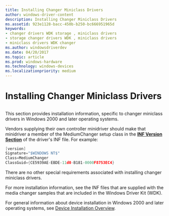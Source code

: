 ```yaml
---
title: Installing Changer Miniclass Drivers
author: windows-driver-content
description: Installing Changer Miniclass Drivers
ms.assetid: 923e1128-bacc-450b-b250-bc666951965d
keywords:
- changer drivers WDK storage , miniclass drivers
- storage changer drivers WDK , miniclass drivers
- miniclass drivers WDK changer
ms.author: windowsdriverdev
ms.date: 04/20/2017
ms.topic: article
ms.prod: windows-hardware
ms.technology: windows-devices
ms.localizationpriority: medium
---
```


# Installing Changer Miniclass Drivers


## <span id="ddk_installing_changer_miniclass_drivers_kg"></span><span id="DDK_INSTALLING_CHANGER_MINICLASS_DRIVERS_KG"></span>


This section provides installation information, specific to changer miniclass drivers in Windows 2000 and later operating systems.

Vendors supplying their own controller minidriver should make that minidriver a member of the MediumChanger setup class in the [**INF Version Section**](https://msdn.microsoft.com/library/windows/hardware/ff547502) of the driver's INF file. For example:

```cpp
[version]
Signature="$WINDOWS NT$"
Class=MediumChanger
ClassGuid={CE5939AE-EBDE-11d0-B181-0000F8753EC4}
```

There are no other special requirements associated with installing changer miniclass drivers.

For more installation information, see the INF files that are supplied with the media changer samples that are included in the Windows Driver Kit (WDK).

For general information about device installation in Windows 2000 and later operating systems, see [Device Installation Overview](https://msdn.microsoft.com/library/windows/hardware/ff549455).

 

 




